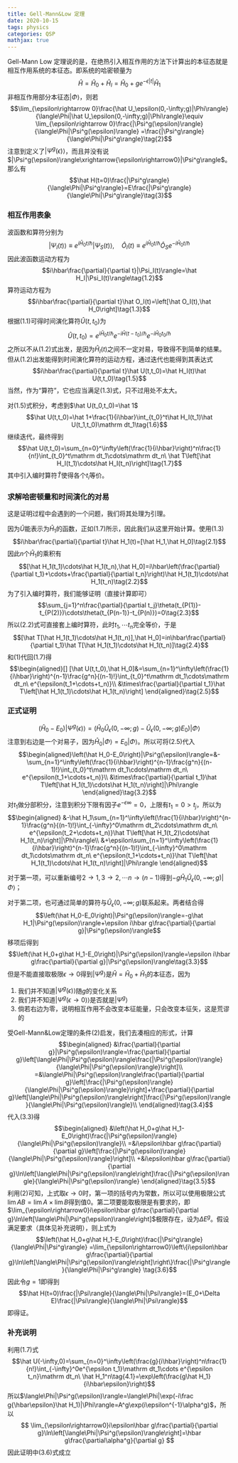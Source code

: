 ```yaml
---
title: Gell-Mann&Low 定理
date: 2020-10-15
tags: physics
categories: QSP
mathjax: true
---
```


Gell-Mann Low 定理说的是，在绝热引入相互作用的方法下计算出的本征态就是相互作用系统的本征态。即系统的哈密顿量为
$$\hat H=\hat H_0+\hat H_I=\hat H_0+ge^{-\epsilon|t|}\hat H_1\tag{1}$$
非相互作用部分本征态$|\Phi\rangle$，则若
$$\lim_{\epsilon\rightarrow 0}\frac{\hat U_\epsilon(0,-\infty;g)|\Phi\rangle}{\langle\Phi|\hat U_\epsilon(0,-\infty;g)|\Phi\rangle}\equiv
\lim_{\epsilon\rightarrow 0}\frac{|\Psi^g(\epsilon)\rangle}{\langle\Phi|\Psi^g(\epsilon)\rangle}
=\frac{|\Psi^g\rangle}{\langle\Phi|\Psi^g\rangle}\tag{2}$$
注意到定义了$|\Psi^g(\epsilon)\rangle$，而且并没有说$|\Psi^g(\epsilon)\rangle\xrightarrow{\epsilon\rightarrow0}|\Psi^g\rangle$。那么有
$$\hat H(t=0)\frac{|\Psi^g\rangle}{\langle\Phi|\Psi^g\rangle}=E\frac{|\Psi^g\rangle}{\langle\Phi|\Psi^g\rangle}\tag{3}$$
<!--more-->
### 相互作用表象
波函数和算符分别为
$$|\Psi_I(t)\rangle\equiv e^{i\hat H_0t/\hbar}|\Psi_S(t)\rangle,\quad\hat O_I(t)\equiv e^{i\hat H_0t/\hbar}\hat O_Se^{-i\hat H_0t/\hbar}\tag{1.1}$$
因此波函数运动方程为
$$i\hbar\frac{\partial}{\partial t}|\Psi_I(t)\rangle=\hat H_I|\Psi_I(t)\rangle\tag{1.2}$$
算符运动方程为
$$i\hbar\frac{\partial}{\partial t}\hat O_I(t)=\left[\hat O_I(t),\hat H_0\right]\tag{1.3}$$
根据(1.1)可得时间演化算符$\hat U(t,t_0)$为
$$\hat U(t,t_0)=e^{i\hat H_0t/\hbar}e^{-i\hat H(t-t_0)/\hbar}e^{-i\hat H_0t_0/\hbar}\tag{1.4}$$
之所以不从(1.2)式出发，是因为$\hat H_I(t)$之间不一定对易，导致得不到简单的结果。但从(1.2)出发能得到时间演化算符的运动方程，通过迭代也能得到其表达式
$$i\hbar\frac{\partial}{\partial t}\hat U(t,t_0)=\hat H_I(t)\hat U(t,t_0)\tag{1.5}$$
当然，作为“算符”，它也应当满足(1.3)式，只不过用处不太大。

对(1.5)式积分，考虑到$\hat U(t_0,t_0)=\hat 1$
$$\hat U(t,t_0)=\hat 1+\frac{1}{i\hbar}\int_{t_0}^t\hat H_I(t_1)\hat U(t_1,t_0)\mathrm dt_1\tag{1.6}$$
继续迭代，最终得到
$$\hat U(t,t_0)=\sum_{n=0}^\infty\left(\frac{1}{i\hbar}\right)^n\frac{1}{n!}\int_{t_0}^t\mathrm dt_1\cdots\mathrm dt_n\ \hat T\left[\hat H_I(t_1)\cdots\hat H_I(t_n)\right]\tag{1.7}$$
其中引入编时算符$\hat T$使得各个$t_i$等价。
### 求解哈密顿量和时间演化的对易
这是证明过程中会遇到的一个问题，我们将其处理为引理。

因为$\hat U$能表示为$\hat H_1$的函数，正如(1.7)所示，因此我们从这里开始计算。使用(1.3)
$$i\hbar\frac{\partial}{\partial t}\hat H_1(t)=[\hat H_1,\hat H_0]\tag{2.1}$$
因此$n$个$\hat H_1$的乘积有
$$[\hat H_1(t_1)\cdots\hat H_1(t_n),\hat H_0]=i\hbar\left(\frac{\partial}{\partial t_1}+\cdots+\frac{\partial}{\partial t_n}\right)\hat H_1(t_1)\cdots\hat H_1(t_n)\tag{2.2}$$
为了引入编时算符，我们能够证明（直接计算即可）
$$\sum_{j=1}^n\frac{\partial}{\partial t_j}\theta(t_{P(1)}-t_{P(2)})\cdots\theta(t_{P(n-1)}-t_{P(n)})=0\tag{2.3}$$
所以(2.2)式可直接套上编时算符，此时$t_1,\cdots t_n$完全等价，于是
$$[\hat T[\hat H_1(t_1)\cdots\hat H_1(t_n)],\hat H_0]=in\hbar\frac{\partial}{\partial t_1}\hat T[\hat H_1(t_1)\cdots\hat H_1(t_n)]\tag{2.4}$$
和(1)代回(1.7)得
$$\begin{aligned}[]
[\hat U(t,t_0),\hat H_0]&=\sum_{n=1}^\infty\left(\frac{1}{i\hbar}\right)^{n-1}\frac{g^n}{(n-1)!}\int_{t_0}^t\mathrm dt_1\cdots\mathrm dt_n\ e^{\epsilon(t_1+\cdots+t_n)}\\
&\times\frac{\partial}{\partial t_1}\hat T\left[\hat H_1(t_1)\cdots\hat H_1(t_n)\right]
\end{aligned}\tag{2.5}$$
### 正式证明
$$\left(\hat H_0-E_0\right)|\Psi^g(\epsilon)\rangle=\left(\hat H_0\hat U_\epsilon(0,-\infty;g)-\hat U_\epsilon(0,-\infty;g)E_0\right)|\Phi\rangle\tag{3.1}$$
注意到右边是一个对易子，因为$\hat H_0|\Phi\rangle=E_0|\Phi\rangle$。所以可将(2.5)代入
$$\begin{aligned}\left(\hat H_0-E_0\right)|\Psi^g(\epsilon)\rangle=&-\sum_{n=1}^\infty\left(\frac{1}{i\hbar}\right)^{n-1}\frac{g^n}{(n-1)!}\int_{t_0}^t\mathrm dt_1\cdots\mathrm dt_n\ e^{\epsilon(t_1+\cdots+t_n)}\\
&\times\frac{\partial}{\partial t_1}\hat T\left[\hat H_1(t_1)\cdots\hat H_1(t_n)\right]|\Phi\rangle
\end{aligned}\tag{3.2}$$
对$t_1$做分部积分，注意到积分下限有因子$e^{-\epsilon\infty}=0$，上限有$t_1=0>t_j$，所以为
$$\begin{aligned}
&-\hat H_1\sum_{n=1}^\infty\left(\frac{1}{i\hbar}\right)^{n-1}\frac{g^n}{(n-1)!}\int_{-\infty}^0\mathrm dt_2\cdots\mathrm dt_n\ e^{\epsilon(t_2+\cdots+t_n)}\hat T\left[\hat H_1(t_2)\cdots\hat H_1(t_n)\right]|\Phi\rangle\\
&+\epsilon\sum_{n=1}^\infty\left(\frac{1}{i\hbar}\right)^{n-1}\frac{g^n}{(n-1)!}\int_{-\infty}^0\mathrm dt_1\cdots\mathrm dt_n\ e^{\epsilon(t_1+\cdots+t_n)}\hat T\left[\hat H_1(t_1)\cdots\hat H_1(t_n)\right]|\Phi\rangle
\end{aligned}$$

对于第一项，可以重新编号$2\rightarrow1,3\rightarrow2,\cdots n\rightarrow(n-1)$得到$-g\hat H_1\hat U_\epsilon(0,-\infty;g)|\Phi\rangle$；

对于第二项，也可通过简单的算符与$\hat U_\epsilon(0,-\infty;g)$联系起来。两者结合得
$$\left(\hat H_0-E_0\right)|\Psi^g(\epsilon)\rangle=-g\hat H_1|\Psi^g(\epsilon)\rangle+\epsilon i\hbar g\frac{\partial}{\partial g}|\Psi^g(\epsilon)\rangle$$
移项后得到
$$\left(\hat H_0+g\hat H_1-E_0\right)|\Psi^g(\epsilon)\rangle=\epsilon i\hbar g\frac{\partial}{\partial g}|\Psi^g(\epsilon)\rangle\tag{3.3}$$
但是不能直接取极限$\epsilon\rightarrow 0$得到$|\Psi^g\rangle$是$\hat H=\hat H_0+\hat H_1$的本征态，因为

1. 我们并不知道$|\Psi^g(\epsilon)\rangle$随$g$的变化关系
2. 我们并不知道$|\Psi^g(\epsilon\rightarrow0)\rangle$是否就是$|\Psi^g\rangle$
3. 倘若右边为零，说明相互作用不会改变本征能量，只会改变本征矢，这是荒谬的

受Gell-Mann&Low定理的条件(2)启发，我们去凑相应的形式，计算
$$\begin{aligned}
&\frac{\partial}{\partial g}|\Psi^g(\epsilon)\rangle=\frac{\partial}{\partial g}\left[\langle\Phi|\Psi^g(\epsilon)\rangle\frac{|\Psi^g(\epsilon)\rangle}{\langle\Phi|\Psi^g(\epsilon)\rangle}\right]\\
=&\langle\Phi|\Psi^g(\epsilon)\rangle\frac{\partial}{\partial g}\left[\frac{|\Psi^g(\epsilon)\rangle}{\langle\Phi|\Psi^g(\epsilon)\rangle}\right]+\frac{\partial}{\partial g}\left[\langle\Phi|\Psi^g(\epsilon)\rangle\right]\frac{|\Psi^g(\epsilon)\rangle}{\langle\Phi|\Psi^g(\epsilon)\rangle}\\
\end{aligned}\tag{3.4}$$
代入(3.3)得
$$\begin{aligned}
&\left(\hat H_0+g\hat H_1-E_0\right)\frac{|\Psi^g(\epsilon)\rangle}{\langle\Phi|\Psi^g(\epsilon)\rangle}\\
=&i\epsilon\hbar g\frac{\partial}{\partial g}\left[\frac{|\Psi^g(\epsilon)\rangle}{\langle\Phi|\Psi^g(\epsilon)\rangle}\right]\\
+&i\epsilon\hbar g\frac{\partial}{\partial g}\ln\left[\langle\Phi|\Psi^g(\epsilon)\rangle\right]\frac{|\Psi^g(\epsilon)\rangle}{\langle\Phi|\Psi^g(\epsilon)\rangle}
\end{aligned}\tag{3.5}$$
利用(2)可知，上式取$\epsilon\rightarrow0$时，第一项的括号内为常数，所以可以使用极限公式$\lim AB=\lim A\times\lim B$得到值$0$。第二项要能取极限是有要求的，即$\lim_{\epsilon\rightarrow0}i\epsilon\hbar g\frac{\partial}{\partial g}\ln\left[\langle\Phi|\Psi^g(\epsilon)\rangle\right]$极限存在，设为$\Delta E^g$。假设满足要求（具体见补充说明），则上式为
$$\left(\hat H_0+g\hat H_1-E_0\right)\frac{|\Psi^g\rangle}{\langle\Phi|\Psi^g\rangle}
=\lim_{\epsilon\rightarrow0}\left\{i\epsilon\hbar g\frac{\partial}{\partial g}\ln\left[\langle\Phi|\Psi^g(\epsilon)\rangle\right]\right\}\frac{|\Psi^g\rangle}{\langle\Phi|\Psi^g\rangle}
\tag{3.6}$$
因此令$g=1$即得到
$$\hat H(t=0)\frac{|\Psi\rangle}{\langle\Phi|\Psi\rangle}=(E_0+\Delta E)\frac{|\Psi\rangle}{\langle\Phi|\Psi\rangle}$$
即得证。
### 补充说明
利用(1.7)式
$$\hat U(-\infty,0)=\sum_{n=0}^\infty\left(\frac{g}{i\hbar}\right)^n\frac{1}{n!}\int_{-\infty}^0e^{\epsilon t_1}\mathrm dt_1\cdots e^{\epsilon t_n}\mathrm dt_n\ \hat H_1^n\tag{4.1}=\exp\left(\frac{g\hat H_1}{i\hbar\epsilon}\right)$$
所以$\langle\Phi|\Psi^g(\epsilon)\rangle=\langle\Phi|\exp(-i\frac g{\hbar\epsilon}\hat H_1)|\Phi\rangle=A^g\exp(i\epsilon^{-1}\alpha^g)$，所以
$$
\lim_{\epsilon\rightarrow0}i\epsilon\hbar g\frac{\partial}{\partial g}\ln\left[\langle\Phi|\Psi^g(\epsilon)\rangle\right]=\hbar g\frac{\partial\alpha^g}{\partial g}
$$
因此证明中(3.6)式成立